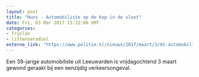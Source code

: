 ```yaml
---
layout: post
title: "Huns - Automobiliste op de kop in de sloot"
date: Fri, 03 Mar 2017 13:22:00 GMT
categories: 
- fryslan 
- littenseradiel 
externe_link: "https://www.politie.nl/nieuws/2017/maart/3/01-automobiliste-op-de-kop-in-de-sloot.html"
---
```


Een 39-jarige automobiliste uit Leeuwarden is vrijdagochtend 3 maart gewond geraakt bij een eenzijdig verkeersongeval.
